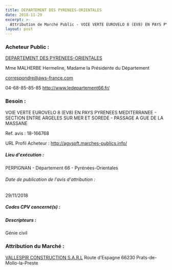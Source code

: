 ```yaml
---
title: DEPARTEMENT DES PYRENEES-ORIENTALES
date: 2018-11-29
excerpt: >-
  Attribution de Marché Public - VOIE VERTE EUROVELO 8 (EV8) EN PAYS PYRENEES MEDITERRANEE - SECTION ENTRE ARGELES SUR MER ET SOREDE - PASSAGE A GUE DE LA MASSANE
layout: post
---
```


### Acheteur Public : 
<a href="/acheteur-33/siren-226600013"> DEPARTEMENT DES PYRENEES-ORIENTALES</a><br/>

Mme MALHERBE Hermeline, Madame la Présidente du Département

correspondre@aws-france.com

04-68-85-85-85
http://www.ledepartement66.fr/
### Besoin :

VOIE VERTE EUROVELO 8 (EV8) EN PAYS PYRENEES MEDITERRANEE - SECTION ENTRE ARGELES SUR MER ET SOREDE - PASSAGE A GUE DE LA MASSANE

Ref. avis : 18-166768

URL Profil Acheteur : http://agysoft.marches-publics.info/

##### Lieu d'exécution :

PERPIGNAN - Département 66 - Pyrénées-Orientales

###### Date de publication de l'avis d'attribution : 
29/11/2018

##### Codes CPV concerné(s) :

##### Descripteurs :
Génie civil <br/>

### Attribution du Marché :
<a href="/entreprise-258/siren-389852369"> VALLESPIR CONSTRUCTION S.A.R.L</a>    Route d'Espagne 66230 Prats-de-Mollo-la-Preste <br/>
